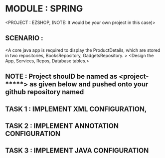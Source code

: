 # MODULE : SPRING
<PROJECT : EZSHOP, (NOTE: It would be your own project in this case)>

## SCENARIO : 
<A core java app is required to display the ProductDetails, which are stored in two repositories, BooksRepository, GadgetsRepository. >
<The details should be fetched using BooksService and GadgetsServie.>
<Design the App, Services, Repos, Database tables.>
<The application should connect to Oracle Database >

## NOTE : Project shoulD be named as <project-*****> as given below and pushed onto your github repository named <labs>

## TASK 1 : IMPLEMENT XML CONFIGURATION, <ezshop-xml-config>
## TASK 2 : IMPLEMENT ANNOTATION CONFIGURATION <ezshop-annotation-config>
## TASK 3 : IMPLEMENT JAVA CONFIGURATION <ezshop-java-config>



